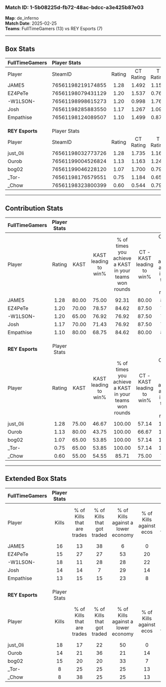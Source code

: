 ### Match ID: 1-5b08225d-fb72-48ac-bdcc-a3e425b87e03  
**Map**: de_inferno  
**Match Date**: 2025-02-25  
**Teams**: FullTimeGamers (13) vs REY Esports (7)  

---  

## Box Stats  

| **FullTimeGamers** | Player Stats      |        |           |          |       |      |       |         |        |      |     |
| :- | :- | :-: | :-: | :-: | :-: | :-: | :-: | :-: | :-: | :-: | :-: |
| Player             | SteamID           | Rating | CT Rating | T Rating | KAST  | ADR  | Kills | Assists | Deaths | K/D  | HS% |
| JAME5              | 76561198219174855 |  1.28  |   1.492   |  1.157   | 80.00 | 78.6 |  16   |    2    |   12   | 1.33 | 56  |
| EZ4PeTe            | 76561198079431129 |  1.20  |   1.537   |  0.768   | 70.00 | 90.3 |  15   |    8    |   13   | 1.15 | 66  |
| -W1LSON-           | 76561198998615273 |  1.20  |   0.998   |  1.767   | 65.00 | 77.6 |  18   |    2    |   14   | 1.29 | 66  |
| Josh               | 76561198285883550 |  1.17  |   1.267   |  1.093   | 70.00 | 84.9 |  14   |    3    |   11   | 1.27 | 50  |
| Empathise          | 76561198124089507 |  1.10  |   1.499   |  0.870   | 80.00 | 69.5 |  13   |    4    |   13   | 1.00 | 53  |
|                    |                   |        |           |          |       |      |       |         |        |      |     |
|                    |                   |        |           |          |       |      |       |         |        |      |     |
|                    |                   |        |           |          |       |      |       |         |        |      |     |
| **REY Esports**    | Player Stats      |        |           |          |       |      |       |         |        |      |     |
| Player             | SteamID           | Rating | CT Rating | T Rating | KAST  | ADR  | Kills | Assists | Deaths | K/D  | HS% |
| just_0li           | 76561198032773726 |  1.28  |   1.735   |  1.167   | 75.00 | 85.0 |  18   |    5    |   15   | 1.20 | 72  |
| Ourob              | 76561199004526824 |  1.13  |   1.163   |  1.243   | 80.00 | 87.3 |  14   |    5    |   16   | 0.88 | 57  |
| bog02              | 76561199046228120 |  1.07  |   1.700   |  0.792   | 65.00 | 85.9 |  15   |    2    |   15   | 1.00 | 46  |
| _Tor-              | 76561198176579551 |  0.75  |   1.184   |  0.659   | 65.00 | 59.9 |   8   |    5    |   13   | 0.62 | 62  |
| _Chow              | 76561198323800399 |  0.60  |   0.544   |  0.790   | 55.00 | 63.9 |   8   |    9    |   17   | 0.47 | 50  |
---  

## Contribution Stats  

| **FullTimeGamers** | Player Stats |       |                      |                                                        |                           |                                                             |                          |                                                            |
| :- | :-: | :-: | :-: | :-: | :-: | :-: | :-: | :-: |
| Player             |    Rating    | KAST  | KAST leading to win% | % of times you achieve a KAST in your teams won rounds | CT - KAST leading to win% | CT - % of times you achieve a KAST in your teams won rounds | T - KAST leading to win% | T - % of times you achieve a KAST in your teams won rounds |
| JAME5              |     1.28     | 80.00 |        75.00         |                         92.31                          |           80.00           |                            88.89                            |          66.67           |                           100.00                           |
| EZ4PeTe            |     1.20     | 70.00 |        78.57         |                         84.62                          |           87.50           |                            77.78                            |          66.67           |                           100.00                           |
| -W1LSON-           |     1.20     | 65.00 |        76.92         |                         76.92                          |           87.50           |                            77.78                            |          60.00           |                           75.00                            |
| Josh               |     1.17     | 70.00 |        71.43         |                         76.92                          |           87.50           |                            77.78                            |          50.00           |                           75.00                            |
| Empathise          |     1.10     | 80.00 |        68.75         |                         84.62                          |           80.00           |                            88.89                            |          50.00           |                           75.00                            |
|                    |              |       |                      |                                                        |                           |                                                             |                          |                                                            |
|                    |              |       |                      |                                                        |                           |                                                             |                          |                                                            |
|                    |              |       |                      |                                                        |                           |                                                             |                          |                                                            |
| **REY Esports**    | Player Stats |       |                      |                                                        |                           |                                                             |                          |                                                            |
| Player             |    Rating    | KAST  | KAST leading to win% | % of times you achieve a KAST in your teams won rounds | CT - KAST leading to win% | CT - % of times you achieve a KAST in your teams won rounds | T - KAST leading to win% | T - % of times you achieve a KAST in your teams won rounds |
| just_0li           |     1.28     | 75.00 |        46.67         |                         100.00                         |           57.14           |                           100.00                            |          37.50           |                           100.00                           |
| Ourob              |     1.13     | 80.00 |        43.75         |                         100.00                         |           66.67           |                           100.00                            |          30.00           |                           100.00                           |
| bog02              |     1.07     | 65.00 |        53.85         |                         100.00                         |           57.14           |                           100.00                            |          50.00           |                           100.00                           |
| _Tor-              |     0.75     | 65.00 |        53.85         |                         100.00                         |           57.14           |                           100.00                            |          50.00           |                           100.00                           |
| _Chow              |     0.60     | 55.00 |        54.55         |                         85.71                          |           75.00           |                            75.00                            |          42.86           |                           100.00                           |
---  

## Extended Box Stats  

| **FullTimeGamers** | Player Stats |                            |                            |                                    |                         |                              |                                 |        |                             |                                     |                          |                               |                            |
| :- | :-: | :-: | :-: | :-: | :-: | :-: | :-: | :-: | :-: | :-: | :-: | :-: | :-: |
| Player             |    Kills     | % of Kills that are trades | % of Kills that got traded | % of Kills against a lower economy | % of Kills against ecos | % of Kills that are flawless | % of Kills that are close duels | Deaths | % of Deaths that get traded | % of Deaths against a lower economy | % of Deaths against ecos | % of Deaths that are flawless | % of Deaths that are close |
| JAME5              |      16      |             13             |             38             |                 6                  |            0            |              69              |                0                |   12   |             25              |                  8                  |            0             |              58               |             0              |
| EZ4PeTe            |      15      |             27             |             27             |                 53                 |           20            |              47              |                7                |   13   |             15              |                 15                  |            0             |              62               |             0              |
| -W1LSON-           |      18      |             11             |             28             |                 28                 |           22            |              50              |                6                |   14   |             29              |                 14                  |            7             |              79               |             0              |
| Josh               |      14      |             14             |             7              |                 29                 |           14            |              57              |                7                |   11   |             18              |                 18                  |            0             |              73               |             0              |
| Empathise          |      13      |             15             |             15             |                 23                 |            8            |              23              |               31                |   13   |             38              |                 15                  |            8             |              85               |             0              |
|                    |              |                            |                            |                                    |                         |                              |                                 |        |                             |                                     |                          |                               |                            |
|                    |              |                            |                            |                                    |                         |                              |                                 |        |                             |                                     |                          |                               |                            |
|                    |              |                            |                            |                                    |                         |                              |                                 |        |                             |                                     |                          |                               |                            |
| **REY Esports**    | Player Stats |                            |                            |                                    |                         |                              |                                 |        |                             |                                     |                          |                               |                            |
| Player             |    Kills     | % of Kills that are trades | % of Kills that got traded | % of Kills against a lower economy | % of Kills against ecos | % of Kills that are flawless | % of Kills that are close duels | Deaths | % of Deaths that get traded | % of Deaths against a lower economy | % of Deaths against ecos | % of Deaths that are flawless | % of Deaths that are close |
| just_0li           |      18      |             17             |             22             |                 50                 |            0            |              56              |                0                |   15   |             27              |                 20                  |            0             |              33               |             7              |
| Ourob              |      14      |             21             |             36             |                 21                 |           14            |              64              |                0                |   16   |             25              |                 19                  |            0             |              56               |             6              |
| bog02              |      15      |             20             |             20             |                 33                 |            7            |              80              |                0                |   15   |             20              |                 13                  |            0             |              40               |             20             |
| _Tor-              |      8       |             25             |             25             |                 25                 |           13            |              63              |                0                |   13   |             31              |                  8                  |            0             |              62               |             8              |
| _Chow              |      8       |             38             |             25             |                 25                 |           13            |              88              |                0                |   17   |             18              |                 12                  |            0             |              65               |             6              |
